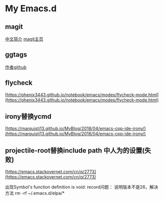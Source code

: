 # My Emacs.d

## magit
[中文简介](http://jixiuf.github.io/blog/000100-emacs-magit.html/)
[magit主页](https://magit.vc/manual)

## ggtags
[作者github](https://github.com/leoliu/ggtags)

## flycheck
[https://phenix3443.github.io/notebook/emacs/modes/flycheck-mode.html](https://phenix3443.github.io/notebook/emacs/modes/flycheck-mode.html)

## irony替换ycmd
[https://marquistj13.github.io/MyBlog/2018/04/emacs-cpp-ide-irony/](https://marquistj13.github.io/MyBlog/2018/04/emacs-cpp-ide-irony/)

## projectile-root替换include path 中人为的设置(失败)
[https://emacs.stackovernet.com/cn/q/2773](https://emacs.stackovernet.com/cn/q/2773)

出现Symbol's function definition is void: record问题：
说明版本不是26，解决方法 rm -rf ~/.emacs.d/elpa/* 
